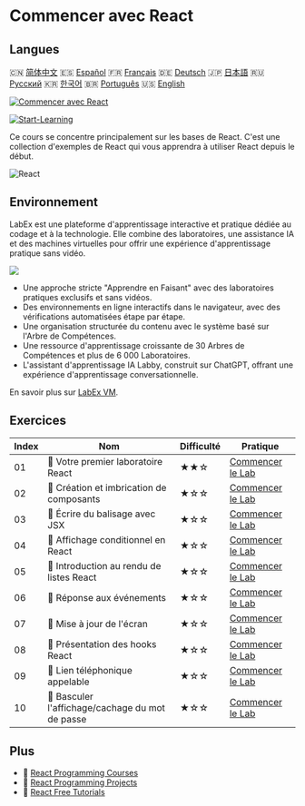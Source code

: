 # Commencer avec React

## Langues

🇨🇳 [简体中文](README_zh.md) 🇪🇸 [Español](README_es.md) 🇫🇷 [Français](README_fr.md) 🇩🇪 [Deutsch](README_de.md) 🇯🇵 [日本語](README_ja.md) 🇷🇺 [Русский](README_ru.md) 🇰🇷 [한국어](README_ko.md) 🇧🇷 [Português](README_pt.md) 🇺🇸 [English](README.md) 

[![Commencer avec React](https://cover-creator.labex.io/quick-start-with-react.png?lang=fr)](https://labex.io/fr/courses/quick-start-with-react)

[![Start-Learning](https://img.shields.io/badge/Start-Learning-whitesmoke?style=for-the-badge)](https://labex.io/fr/courses/quick-start-with-react)

Ce cours se concentre principalement sur les bases de React. C'est une collection d'exemples de React qui vous apprendra à utiliser React depuis le début.

![React](https://img.shields.io/badge/React-whitesmoke?style=for-the-badge&logo=react)


## Environnement

LabEx est une plateforme d'apprentissage interactive et pratique dédiée au codage et à la technologie. Elle combine des laboratoires, une assistance IA et des machines virtuelles pour offrir une expérience d'apprentissage pratique sans vidéo.

![](https://tutorial-screenshot.getvm.io/images/vm-1725247253.png)

- Une approche stricte "Apprendre en Faisant" avec des laboratoires pratiques exclusifs et sans vidéos.
- Des environnements en ligne interactifs dans le navigateur, avec des vérifications automatisées étape par étape.
- Une organisation structurée du contenu avec le système basé sur l'Arbre de Compétences.
- Une ressource d'apprentissage croissante de 30 Arbres de Compétences et plus de 6 000 Laboratoires.
- L'assistant d'apprentissage IA Labby, construit sur ChatGPT, offrant une expérience d'apprentissage conversationnelle.

En savoir plus sur [LabEx VM](https://support.labex.io/using-labex/virtual-machine).

## Exercices

|   Index | Nom                                             | Difficulté   | Pratique                                                                                                                     |
|---------|-------------------------------------------------|--------------|------------------------------------------------------------------------------------------------------------------------------|
|      01 | 📖 Votre premier laboratoire React              | ★★☆          | <a target='_blank' href='https://labex.io/fr/tutorials/react-your-first-react-lab-92968'>Commencer le Lab</a>                |
|      02 | 📖 Création et imbrication de composants        | ★☆☆          | <a target='_blank' href='https://labex.io/fr/tutorials/react-creating-and-nesting-components-100371'>Commencer le Lab</a>    |
|      03 | 📖 Écrire du balisage avec JSX                  | ★☆☆          | <a target='_blank' href='https://labex.io/fr/tutorials/react-writing-markup-with-jsx-100376'>Commencer le Lab</a>            |
|      04 | 📖 Affichage conditionnel en React              | ★☆☆          | <a target='_blank' href='https://labex.io/fr/tutorials/react-conditional-rendering-in-react-100370'>Commencer le Lab</a>     |
|      05 | 📖 Introduction au rendu de listes React        | ★☆☆          | <a target='_blank' href='https://labex.io/fr/tutorials/react-rendering-react-lists-introduction-100372'>Commencer le Lab</a> |
|      06 | 📖 Réponse aux événements                       | ★☆☆          | <a target='_blank' href='https://labex.io/fr/tutorials/react-responding-to-events-100373'>Commencer le Lab</a>               |
|      07 | 📖 Mise à jour de l'écran                       | ★☆☆          | <a target='_blank' href='https://labex.io/fr/tutorials/react-updating-the-screen-100374'>Commencer le Lab</a>                |
|      08 | 📖 Présentation des hooks React                 | ★☆☆          | <a target='_blank' href='https://labex.io/fr/tutorials/react-react-hooks-introduction-100375'>Commencer le Lab</a>           |
|      09 | 📖 Lien téléphonique appelable                  | ★☆☆          | <a target='_blank' href='https://labex.io/fr/tutorials/react-callable-telephone-link-38342'>Commencer le Lab</a>             |
|      10 | 📖 Basculer l'affichage/cachage du mot de passe | ★☆☆          | <a target='_blank' href='https://labex.io/fr/tutorials/react-show-hide-password-toggle-38358'>Commencer le Lab</a>           |

## Plus

- 🔗 [React Programming Courses](https://github.com/labex-labs/awesome-programming-courses)
- 🔗 [React Programming Projects](https://github.com/labex-labs/awesome-programming-projects)
- 🔗 [React Free Tutorials](https://github.com/labex-labs/react-free-tutorials)

